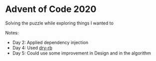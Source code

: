 # Advent of Code 2020

Solving the puzzle while exploring things I wanted to

Notes:

- Day 2: Applied dependency injection
- Day 4: Used [dry-rb](https://dry-rb.org/)
- Day 5: Could use some improvement in Design and in the algorithm